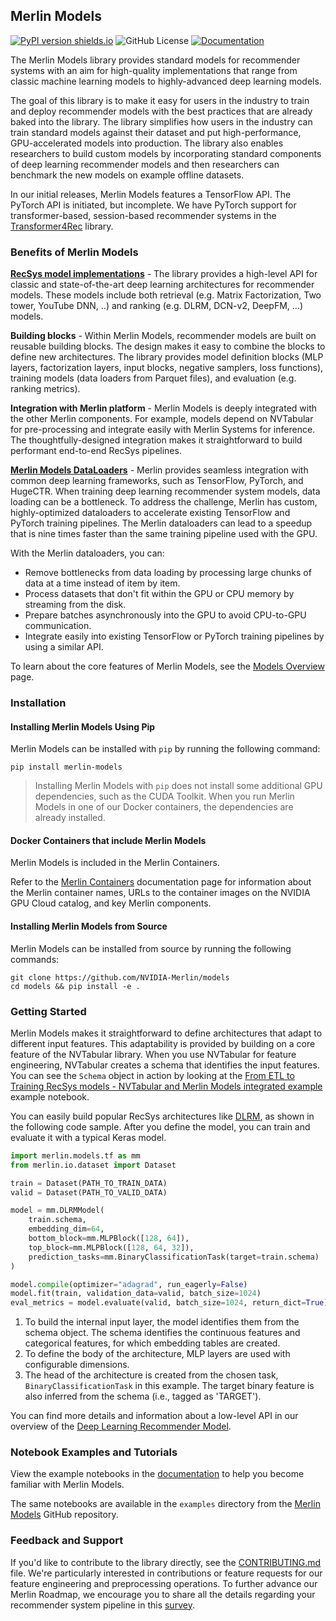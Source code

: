 ## Merlin Models

[![PyPI version shields.io](https://img.shields.io/pypi/v/merlin-models.svg)](https://pypi.python.org/pypi/merlin-models/)
![GitHub License](https://img.shields.io/github/license/NVIDIA-Merlin/models)
[![Documentation](https://img.shields.io/badge/documentation-blue.svg)](https://nvidia-merlin.github.io/models/)

The Merlin Models library provides standard models for recommender systems with an aim for high-quality implementations
that range from classic machine learning models to highly-advanced deep learning models.

The goal of this library is to make it easy for users in the industry to train and deploy recommender models with the best
practices that are already baked into the library. The library simplifies how users in the industry can train standard models against their dataset and put high-performance, GPU-accelerated models into production. The library also enables researchers to build custom
models by incorporating standard components of deep learning recommender models and then researchers can benchmark the new models on
example offline
datasets.

In our initial releases, Merlin Models features a TensorFlow API. The PyTorch API is initiated, but incomplete. We have PyTorch support for transformer-based, session-based recommender systems in the [Transformer4Rec](https://github.com/NVIDIA-Merlin/Transformers4Rec/) library.

### Benefits of Merlin Models

**[RecSys model implementations](https://nvidia-merlin.github.io/models/stable/models_overview.html)** - The library provides a high-level API for classic and state-of-the-art deep learning architectures for recommender models.
These models include both retrieval (e.g. Matrix Factorization, Two tower, YouTube DNN, ..) and ranking (e.g. DLRM, DCN-v2, DeepFM, ...) models.

**Building blocks** - Within Merlin Models, recommender models are built on reusable building blocks.
The design makes it easy to combine the blocks to define new architectures.
The library provides model definition blocks (MLP layers, factorization layers, input blocks, negative samplers, loss functions), training models (data loaders from Parquet files), and evaluation (e.g. ranking metrics).

**Integration with Merlin platform** - Merlin Models is deeply integrated with the other Merlin components.
For example, models depend on NVTabular for pre-processing and integrate easily with Merlin Systems for inference.
The thoughtfully-designed integration makes it straightforward to build performant end-to-end RecSys pipelines.

**[Merlin Models DataLoaders](https://nvidia-merlin.github.io/models/stable/api.html#loader-utility-functions)** - Merlin provides seamless integration with common deep learning frameworks, such as TensorFlow, PyTorch, and HugeCTR.
When training deep learning recommender system models, data loading can be a bottleneck.
To address the challenge, Merlin has custom, highly-optimized dataloaders to accelerate existing TensorFlow and PyTorch training pipelines.
The Merlin dataloaders can lead to a speedup that is nine times faster than the same training pipeline used with the GPU.

With the Merlin dataloaders, you can:

- Remove bottlenecks from data loading by processing large chunks of data at a time instead of item by item.
- Process datasets that don't fit within the GPU or CPU memory by streaming from the disk.
- Prepare batches asynchronously into the GPU to avoid CPU-to-GPU communication.
- Integrate easily into existing TensorFlow or PyTorch training pipelines by using a similar API.

To learn about the core features of Merlin Models, see the [Models Overview](https://nvidia-merlin.github.io/models/stable/models_overview.html) page.

### Installation

#### Installing Merlin Models Using Pip

Merlin Models can be installed with `pip` by running the following command:

```shell
pip install merlin-models
```

> Installing Merlin Models with `pip` does not install some additional GPU dependencies, such as the CUDA Toolkit.
> When you run Merlin Models in one of our Docker containers, the dependencies are already installed.

#### Docker Containers that include Merlin Models

Merlin Models is included in the Merlin Containers.

Refer to the [Merlin Containers](https://nvidia-merlin.github.io/Merlin/stable/containers.html) documentation page for information about the Merlin container names, URLs to the container images on the NVIDIA GPU Cloud catalog, and key Merlin components.

#### Installing Merlin Models from Source

Merlin Models can be installed from source by running the following commands:

```shell
git clone https://github.com/NVIDIA-Merlin/models
cd models && pip install -e .
```

### Getting Started

Merlin Models makes it straightforward to define architectures that adapt to different input features.
This adaptability is provided by building on a core feature of the NVTabular library.
When you use NVTabular for feature engineering, NVTabular creates a schema that identifies the input features.
You can see the `Schema` object in action by looking at the [From ETL to Training RecSys models - NVTabular and Merlin Models integrated example](https://nvidia-merlin.github.io/models/stable/examples/02-Merlin-Models-and-NVTabular-integration.html) example notebook.

You can easily build popular RecSys architectures like [DLRM](http://arxiv.org/abs/1906.00091), as shown in the following code sample.
After you define the model, you can train and evaluate it with a typical Keras model.

```python
import merlin.models.tf as mm
from merlin.io.dataset import Dataset

train = Dataset(PATH_TO_TRAIN_DATA)
valid = Dataset(PATH_TO_VALID_DATA)

model = mm.DLRMModel(
    train.schema,                                                      # 1
    embedding_dim=64,
    bottom_block=mm.MLPBlock([128, 64]),                               # 2
    top_block=mm.MLPBlock([128, 64, 32]),
    prediction_tasks=mm.BinaryClassificationTask(target=train.schema)  # 3
)

model.compile(optimizer="adagrad", run_eagerly=False)
model.fit(train, validation_data=valid, batch_size=1024)
eval_metrics = model.evaluate(valid, batch_size=1024, return_dict=True)
```

1.  To build the internal input layer, the model identifies them from the schema object.
    The schema identifies the continuous features and categorical features, for which embedding tables are created.
2.  To define the body of the architecture, MLP layers are used with configurable dimensions.
3.  The head of the architecture is created from the chosen task, `BinaryClassificationTask` in this example.
    The target binary feature is also inferred from the schema (i.e., tagged as 'TARGET').

You can find more details and information about a low-level API in our overview of the
[Deep Learning Recommender Model](https://nvidia-merlin.github.io/models/stable/models_overview.html#deep-learning-recommender-model).

### Notebook Examples and Tutorials

View the example notebooks in the [documentation](https://nvidia-merlin.github.io/models/stable/examples/README.html) to help you become familiar with Merlin Models.

The same notebooks are available in the `examples` directory from the [Merlin Models](https://github.com/NVIDIA-Merlin/models) GitHub repository.

### Feedback and Support

If you'd like to contribute to the library directly, see the [CONTRIBUTING.md](CONTRIBUTING.md) file.
We're particularly interested in contributions or feature requests for our feature engineering and preprocessing operations.
To further advance our Merlin Roadmap, we encourage you to share all the details regarding your recommender system pipeline in this [survey](https://developer.nvidia.com/merlin-devzone-survey).
